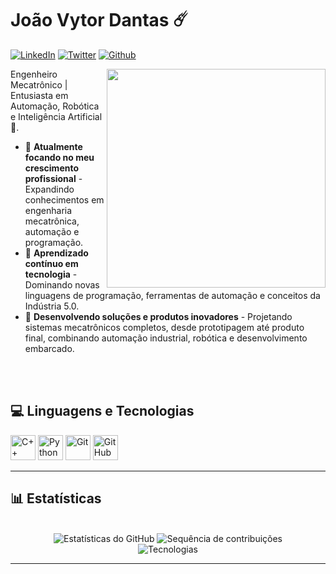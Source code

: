 # João Vytor Dantas ☄️

[![LinkedIn](https://img.shields.io/badge/LinkedIn-0077B5?style=for-the-badge&logo=linkedin&logoColor=white)](www.linkedin.com/in/joão-vytor-dantas-a8b9381a5)
[![Twitter](https://img.shields.io/badge/Twitter-1DA1F2?style=for-the-badge&logo=twitter&logoColor=white)](https://twitter.com/SEUTWITTER)
[![Github](https://img.shields.io/badge/GitHub-100000?style=for-the-badge&logo=github&logoColor=white)](https://github.com/JoaoVytorD)

<div>
  
<img align="right" src="https://media.giphy.com/media/L1R1tvI9svkIWwpVYr/giphy.gif" width="350"/>

Engenheiro Mecatrônico | Entusiasta em Automação, Robótica e Inteligência Artificial 🤖.

- 🔭 **Atualmente focando no meu crescimento profissional** - Expandindo conhecimentos em engenharia mecatrônica, automação e programação.
- 🌱 **Aprendizado contínuo em tecnologia** - Dominando novas linguagens de programação, ferramentas de automação e conceitos da Indústria 5.0.
- 🚀 **Desenvolvendo soluções e produtos inovadores** - Projetando sistemas mecatrônicos completos, desde prototipagem até produto final, combinando automação industrial, robótica e desenvolvimento embarcado.  
   
</div>

<br/>
<br/>

##  💻 Linguagens e Tecnologias

<div align="lefth">
  
  <img src="https://cdn.jsdelivr.net/gh/devicons/devicon/icons/cplusplus/cplusplus-original.svg" alt="C++" width="40" height="40" title="C++"/> 
  <img src="https://cdn.jsdelivr.net/gh/devicons/devicon/icons/python/python-original.svg" alt="Python" width="40" height="40" title="Python"/> 
  <img src="https://cdn.jsdelivr.net/gh/devicons/devicon/icons/git/git-original.svg" alt="Git" width="40" height="40" title="Git"/> 
  <img src="https://cdn.jsdelivr.net/gh/devicons/devicon/icons/github/github-original.svg" alt="GitHub" width="40" height="40" title="GitHub"/>
  
</div>

---

## 📊 Estatísticas

<br/>

<div align="center">
  <img src="https://github-readme-stats.vercel.app/api?username=JoaoVytorD&show_icons=true&theme=radical&include_all_commits=true&locale=pt-br" alt="Estatísticas do GitHub" />
  <img src="https://github-readme-streak-stats.herokuapp.com/?user=JoaoVytorD&theme=radical&locale=pt-br" alt="Sequência de contribuições" />
  <br/>
  <img src="https://github-readme-stats.vercel.app/api/top-langs/?username=JoaoVytorD&layout=compact&theme=radical&locale=pt-br&custom_title=Tecnologias&langs_count=20" alt="Tecnologias" />
  <br/>
 
</div>

---

